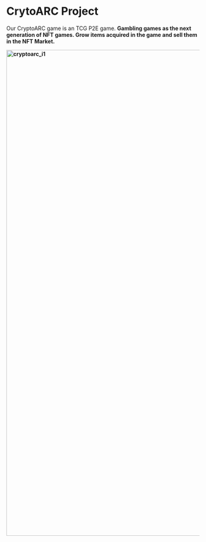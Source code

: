 # CrytoARC Project
Our CryptoARC game is an TCG P2E game. <b>
Gambling games as the next generation of NFT games. <b>
Grow items acquired in the game and sell them in the NFT Market. <b>

<img width="1268" alt="cryptoarc_i1" src="https://user-images.githubusercontent.com/117143640/199187036-8f83d211-d519-4beb-9644-b90b5f0a0b07.png">
